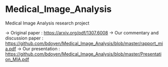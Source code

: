 # Medical_Image_Analysis
Medical Image Analysis research project 

-> Original paper : https://arxiv.org/pdf/1307.6008
-> Our commentary and discussion paper : https://github.com/bdoyen/Medical_Image_Analysis/blob/master/rapport_mia.pdf
-> Our presentation : https://github.com/bdoyen/Medical_Image_Analysis/blob/master/Presentation_MIA.pdf
